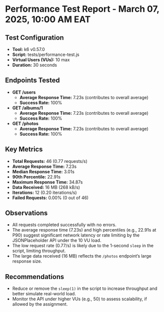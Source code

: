 # Performance Test Report - March 07, 2025, 10:00 AM EAT

## Test Configuration
- **Tool:** k6 v0.57.0
- **Script:** tests/performance-test.js
- **Virtual Users (VUs):** 10 max
- **Duration:** 30 seconds

## Endpoints Tested
- **GET /users**
  - **Average Response Time:** 7.23s (contributes to overall average)
  - **Success Rate:** 100%
- **GET /albums/1**
  - **Average Response Time:** 7.23s (contributes to overall average)
  - **Success Rate:** 100%
- **GET /photos**
  - **Average Response Time:** 7.23s (contributes to overall average)
  - **Success Rate:** 100%

## Key Metrics
- **Total Requests:** 46 (0.77 requests/s)
- **Average Response Time:** 7.23s
- **Median Response Time:** 3.01s
- **90th Percentile:** 22.91s
- **Maximum Response Time:** 34.87s
- **Data Received:** 16 MB (268 kB/s)
- **Iterations:** 12 (0.20 iterations/s)
- **Failed Requests:** 0.00% (0 out of 46)

## Observations
- All requests completed successfully with no errors.
- The average response time (7.23s) and high percentiles (e.g., 22.91s at P90) suggest significant network latency or rate limiting by the JSONPlaceholder API under the 10 VU load.
- The low request rate (0.77/s) is likely due to the 1-second `sleep` in the script, limiting throughput.
- The large data received (16 MB) reflects the `/photos` endpoint’s large response size.

## Recommendations
- Reduce or remove the `sleep(1)` in the script to increase throughput and better simulate real-world load.
- Monitor the API under higher VUs (e.g., 50) to assess scalability, if allowed by the assignment.
